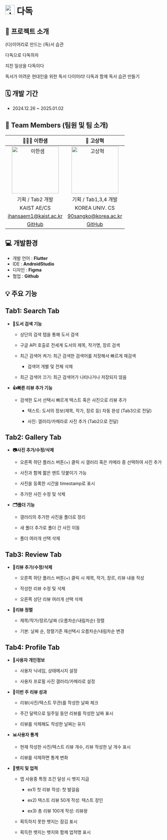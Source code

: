 # <img width="30" alt="dokki_logo" src="https://github.com/user-attachments/assets/1404bfb0-c99a-4b28-8b96-eba10d68be4d" /> 다독

## 📲 프로젝트 소개
  (다)이어리로 만드는 (독)서 습관
  
  다독으로 다독하자
  
  지친 일상을 다독이다

  독서가 어려운 현대인을 위한 독서 다이어리! 다독과 함께 독서 습관 만들기

## 🗓️ 개발 기간
- 2024.12.26 ~ 2025.01.02

## 👥 Team Members (팀원 및 팀 소개)
| 👩🏻‍💻 이한샘 | 🥔 고상혁 |
|:------:|:------:|
| <img src="https://github.com/user-attachments/assets/bb17ef51-ebab-4d13-ad63-1e4bd8fd25ad" alt="이한샘" width="150"> | <img src="https://github.com/user-attachments/assets/9f830237-7f05-41ff-b56f-ae6cb546f4bf" alt="고상혁" width="150"> |
| 기획 / Tab2 개발 | 기획 / Tab1,3,4 개발  |
| KAIST AE/CS | KOREA UNIV. CS  |
| ihansaem1@kaist.ac.kr | 90sangko@korea.ac.kr |
| [GitHub](https://github.com/damhs) | [GitHub](https://github.com/sanghyuk-ko) |

## 💻 개발환경
-  개발 언어 : **Flutter**
-  IDE : **AndroidStudio**
-  디자인 : **Figma**
-  협업 : **Github**

## 💡 주요 기능

## Tab1: Search Tab

- **🔎도서 검색 기능**
  
  - 상단의 검색 탭을 통해 도서 검색
    
  - 구글 API 호출로 전세계 도서의 제목, 작가명, 장르 검색
    
  - 최근 검색어 켜기: 최근 검색한 검색어를 저장해서 빠르게 재검색
    
    - 검색어 개별 및 전체 삭제
      
  - 최근 검색어 끄기: 최근 검색어가 나타나거나 저장되지 않음

- **👍빠른 리뷰 추가 기능**
  
  - 검색한 도서 선택시 빠르게 텍스트 혹은 사진으로 리뷰 추가
    
    - 텍스트: 도서의 정보(제목, 작가, 장르 등) 자동 완성 (Tab3으로 전달)
   
    - 사진: 갤러리/카메라로 사진 추가 (Tab2으로 전달)

   

## Tab2: Gallery Tab

- **📷사진 추가/수정/삭제**

  - 오른쪽 하단 플러스 버튼(+) 클릭 시 갤러리 혹은 카메라 중 선택하여 사진 추가
 
  - 사진과 함께 짧은 멘트 덧붙이기 가능
 
  - 사진을 등록한 시간을 timestamp로 표시
 
  - 추가한 사진 수정 및 삭제
 
- **🗂폴더 기능**

  - 갤러리의 추가한 사진을 폴더로 정리

  - 새 폴더 추가로 폴더 간 사진 이동
 
  - 폴더 여러개 선택 삭제



## Tab3: Review Tab

- **📝리뷰 추가/수정/삭제**

  - 오른쪽 하단 플러스 버튼(+) 클릭 시 제목, 작가, 장르, 리뷰 내용 작성

  - 작성한 리뷰 수정 및 삭제

  - 오른쪽 상단 리뷰 여러개 선택 삭제

- **🔀리뷰 정렬**

  - 제목/작가/장르/날짜 (오름차순/내림차순) 정렬

  - 기본: 날짜 순, 정렬기준 재선택시 오름차순/내림차순 변경
 
    

## Tab4: Profile Tab

- **👤사용자 개인정보**

  - 사용자 닉네임, 상태메시지 설정

  - 사용자 프로필 사진 갤러리/카메라로 설정

- **📅이번 주 리뷰 성과**

  - 리뷰(사진/텍스트 무관)를 작성한 날짜 체크

  - 주간 달력으로 일주일 동안 리뷰를 작성한 날짜 표시
 
  - 리뷰를 삭제해도 작성한 날짜는 유지

- **📊사용자 통계**

  - 현재 작성한 사진/텍스트 리뷰 개수, 리뷰 작성한 날 개수 표시

  - 리뷰를 삭제하면 통계 변화

- **🏅뱃지 및 업적**

  - 앱 사용중 특정 조건 달성 시 뱃지 지급

    - ex1) 첫 리뷰 작성: 첫 발걸음
      
    - ex2) 텍스트 리뷰 50개 작성: 텍스트 장인
   
    - ex3) 총 리뷰 100개 작성: 리뷰왕
   
  - 획득하지 못한 뱃지는 잠김 표시

  - 획득한 뱃지는 뱃지와 함께 업적명 표시


